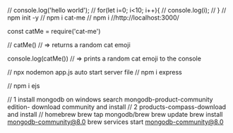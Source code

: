 // console.log('hello world');
// for(let i=0; i<10; i++){
//     console.log(i);
// }
// npm init -y
// npm i cat-me
// npm i
//http://localhost:3000/

const catMe = require('cat-me')

// catMe() // => returns a random cat emoji

console.log(catMe()) // => prints a random cat emoji to the console


// npx nodemon app.js auto start server file
// npm i express

// npm i ejs

// 1 install mongodb on windows
search mongodb-product-community edition- download community and install
// 2 products-compass-download and install
// homebrew
brew tap mongodb/brew
 brew update
 brew install mongodb-community@8.0
 brew services start mongodb-community@8.0